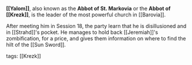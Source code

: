 **[[Yalom]]**, also known as the **Abbot of St. Markovia** or the **Abbot of [[Krezk]]**, is the leader of the most powerful church in [[Barovia]].

After meeting him in Session 18, the party learn that he is disillusioned and in [[Strahd]]'s pocket. He manages to hold back [[Jeremiah]]'s zombification, for a price, and gives them information on where to find the hilt of the [[Sun Sword]].

tags: [[Krezk]]